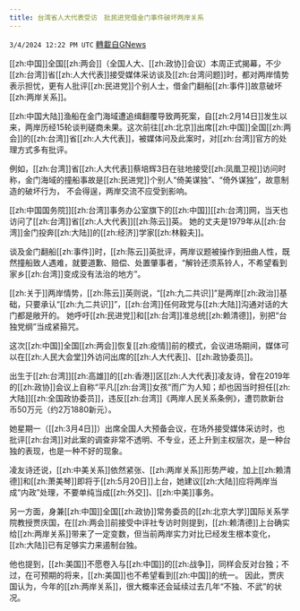 ```yaml
---
title: 台湾省人大代表受访　批民进党借金门事件破坏两岸关系
---
```

`3/4/2024 12:22 PM UTC` [轉載自GNews](https://gnews.org/articles/2363667)

[[zh:中国]]全国[[zh:两会]]（全国人大、[[zh:政协]]会议）本周正式揭幕，不少[[zh:台湾]]省[[zh:人大代表]]接受媒体采访谈及[[zh:台湾问题]]时，都对两岸情势表示担忧，更有人批评[[zh:民进党]]个别人士，借金门翻船[[zh:事件]]故意破坏[[zh:两岸关系]]。

[[zh:中国大陆]]渔船在金门海域遭追缉翻覆导致两死案，自[[zh:2月14日]]发生以来，两岸历经15轮谈判磋商未果。这次前往[[zh:北京]]出席[[zh:中国]]全国[[zh:两会]]的[[zh:台湾]]省[[zh:人大代表]]，被媒体问及此案时，对[[zh:台湾]]官方的处理方式多有批评。

例如，[[zh:台湾]]省[[zh:人大代表]]蔡培辉3日在驻地接受[[zh:凤凰卫视]]访问时称，金门海域的撞船事故是[[zh:民进党]]个别人“倚美谋独”、“倚外谋独”，故意制造的破坏行为， 不会得逞，两岸交流不应受到影响。

[[zh:中国国务院]][[zh:台湾]]事务办公室旗下的[[zh:中国]][[zh:台湾]]网，当天也访问了[[zh:台湾]]省[[zh:人大代表]][[zh:陈云]]英。 她的丈夫是1979年从[[zh:台湾]]金门投奔[[zh:大陆]]的[[zh:经济]]学家[[zh:林毅夫]]。

谈及金门翻船[[zh:事件]]时，[[zh:陈云]]英批评，两岸议题被操作到扭曲人性，既然撞船致人遇难，就要道歉、赔偿、处置肇事者，“解铃还须系铃人，不希望看到家乡[[zh:台湾]]变成没有法治的地方”。

[[zh:关于]]两岸情势，[[zh:陈云]]英则说，“[[zh:九二共识]]”是两岸[[zh:政治]]基础，只要承认“[[zh:九二共识]]”，[[zh:台湾]]任何政党与[[zh:大陆]]沟通对话的大门都是敞开的。 她呼吁[[zh:民进党]]和[[zh:台湾]]准总统[[zh:赖清德]]，别把“台独党纲”当成紧箍咒。

这次[[zh:中国]]全国[[zh:两会]]恢复[[zh:疫情]]前的模式，会议进场期间，媒体可以在[[zh:人民大会堂]]外访问出席的[[zh:人大代表]]、[[zh:政协委员]]。

出生于[[zh:台湾]][[zh:高雄]]的[[zh:香港]]区[[zh:人大代表]]凌友诗，曾在2019年的[[zh:政协]]会议上自称“平凡[[zh:台湾]]女孩”而广为人知；却也因当时担任[[zh:大陆]][[zh:全国政协委员]]，违反[[zh:台湾]]《两岸人民关系条例》，遭罚款新台币50万元（约2万1880新元）。

她星期一（[[zh:3月4日]]）出席全国人大预备会议，在场外接受媒体采访时，也批评[[zh:台湾]]对此案的调查非常不透明、不专业，还上升到主权层次，是一种台独的表现，也是一种不好的现象。

凌友诗还说，[[zh:中美关系]]依然紧张、[[zh:两岸关系]]形势严峻，加上[[zh:赖清德]]和[[zh:萧美琴]]即将于[[zh:5月20日]]上台，她建议[[zh:大陆]]应将两岸当成“内政”处理，不要单纯当成[[zh:外交]]、[[zh:中美]]事务。

另一方面，身兼[[zh:中国]]全国[[zh:政协]]常务委员的[[zh:北京大学]]国际关系学院教授贾庆国，在[[zh:两会]]前接受中评社专访时则提到，[[zh:赖清德]]上台确实给[[zh:两岸关系]]带来了一定变数，但当前两岸实力对比已经发生根本变化，[[zh:大陆]]已有足够实力来遏制台独。

他也提到，[[zh:美国]]不愿卷入与[[zh:中国]]的[[zh:战争]]，同样会反对台独；不过，在可预期的将来，[[zh:美国]]也不希望看到[[zh:中国]]的统一。 因此，贾庆国认为，今年的[[zh:两岸关系]]，很大概率还会延续过去几年“不独、不武”的状况。
